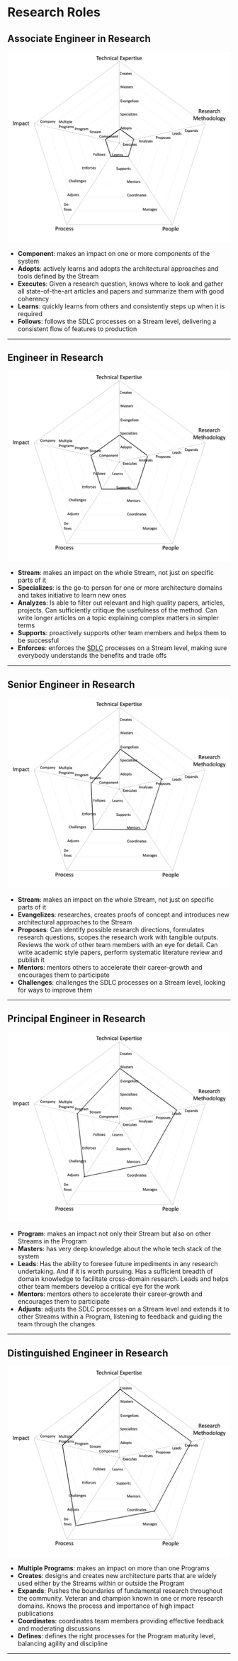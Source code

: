 # Research Roles

## Associate Engineer in Research

![assets/01.assosiate-se-rnd.jpg](assets/01.assosiate-se-rnd.jpg)

- **Component**: makes an impact on one or more components of the system
- **Adopts**: actively learns and adopts the architectural approaches and tools defined by the Stream
- **Executes**: Given a research question, knows where to look and gather all state-of-the-art articles and papers and summarize them with good coherency
- **Learns**: quickly learns from others and consistently steps up when it is required
- **Follows**: follows the SDLC processes on a Stream level, delivering a consistent flow of features to production

---

## Engineer in Research

![assets/02.se-rnd.jpg](assets/02.se-rnd.jpg)

- **Stream**: makes an impact on the whole Stream, not just on specific parts of it
- **Specializes**: is the go-to person for one or more architecture domains and takes initiative to learn new ones
- **Analyzes**: Is able to filter out relevant and high quality papers, articles, projects. Can sufficiently critique the usefulness of the method. Can write longer articles on a topic explaining complex matters in simpler terms
- **Supports**: proactively supports other team members and helps them to be successful
- **Enforces**: enforces the [SDLC](#glossary) processes on a Stream level, making sure everybody understands the benefits and trade offs

---

## Senior Engineer in Research

![assets/03.senior-se-rnd.jpg](assets/03.senior-se-rnd.jpg)

- **Stream**: makes an impact on the whole Stream, not just on specific parts of it
- **Evangelizes**: researches, creates proofs of concept and introduces new architectural approaches to the Stream
- **Proposes**: Can identify possible research directions, formulates research questions, scopes the research work with tangible outputs. Reviews the work of other team members with an eye for detail. Can write academic style papers, perform systematic literature review and publish it
- **Mentors**: mentors others to accelerate their career-growth and encourages them to participate
- **Challenges**: challenges the SDLC processes on a Stream level, looking for ways to improve them

---

## Principal Engineer in Research

![assets/04.principal-se-rnd.jpg](assets/04.principal-se-rnd.jpg)

- **Program**: makes an impact not only their Stream but also on other Streams in the Program
- **Masters**: has very deep knowledge about the whole tech stack of the system
- **Leads**: Has the ability to foresee future impediments in any research undertaking. And if it is worth pursuing. Has a sufficient breadth of domain knowledge to facilitate cross-domain research. Leads and helps other team members develop a critical eye for the work
- **Mentors**: mentors others to accelerate their career-growth and encourages them to participate
- **Adjusts**: adjusts the SDLC processes on a Stream level and extends it to other Streams within a Program, listening to feedback and guiding the team through the changes

---

## Distinguished Engineer in Research

![assets/05.distinguished-se-rnd.jpg](assets/05.distinguished-se-rnd.jpg)

- **Multiple Programs**: makes an impact on more than one Programs
- **Creates**: designs and creates new architecture parts that are widely used either by the Streams within or outside the Program
- **Expands**: Pushes the boundaries of fundamental research throughout the community. Veteran and champion known in one or more research domains. Knows the process and importance of high impact publications
- **Coordinates**: coordinates team members providing effective feedback and moderating discussions
- **Defines**: defines the right processes for the Program maturity level, balancing agility and discipline

---
